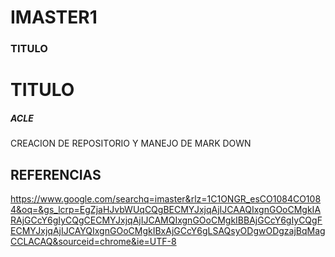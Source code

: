 # IMASTER1
### TITULO
# TITULO
##### ACLE
CREACION DE REPOSITORIO Y MANEJO DE MARK DOWN


## REFERENCIAS

https://www.google.com/searchq=imaster&rlz=1C1ONGR_esCO1084CO1084&oq=&gs_lcrp=EgZjaHJvbWUqCQgBECMYJxjqAjIJCAAQIxgnGOoCMgkIARAjGCcY6gIyCQgCECMYJxjqAjIJCAMQIxgnGOoCMgkIBBAjGCcY6gIyCQgFECMYJxjqAjIJCAYQIxgnGOoCMgkIBxAjGCcY6gLSAQsyODgwODgzajBqMagCCLACAQ&sourceid=chrome&ie=UTF-8
